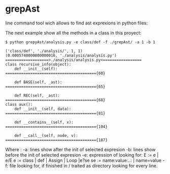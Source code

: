 grepAst
=======

line command tool wich allows to find ast exprexions in python files:

The next example show all the methods in a class in this proyect:
```
$ python grepyAst/analysis.py -e class/def -f ./grepAst/ -a 1 -b 1

('class/def', './analysis/', 1, 1)
(0.0005740000000000016, './analysis/analysis.py')
===================>./analysis/analysis.py<=================
class recursive_info(object):
    def __init__(self):
========================================{60}

    def BASE(self, _ast):
========================================{65}

    def REC(self, _ast):
========================================{68}
class aux():
    def __init__(self, data):
========================================{81}

    def __contains__(self, x):
========================================{104}

    def __call__(self, node, v):
========================================{107}

```

Where :
    -a: lines show after the init of selected expresion
    -b: lines show before the init of selected expresion
    -e: expression of looking for:
            E := e | e/E 
            e := class | def | Assign | Loop |e?se
            se := name:value:..: | name=value
    -f: file looking for, if finished in / traited as directory looking for
         every line.



